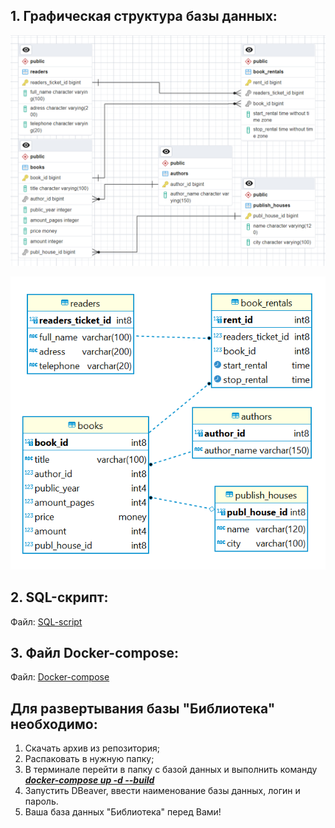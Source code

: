 ## 1. Графическая структура базы данных:

![Alt text](Physic_structure_pgAdmin.png)

![Alt text](Physic_structure_DBeaver.png)

## 2. SQL-скрипт:
Файл: [SQL-script](db/init_scripts/init.sql)

## 3. Файл Docker-compose:
Файл: [Docker-compose](docker-compose.yml)

## Для развертывания базы "Библиотека" необходимо:
1. Скачать архив из репозитория;
2. Распаковать в нужную папку;
3. В терминале перейти в папку с базой данных и выполнить команду <u>***docker-compose up -d --build***</u>
4. Запустить DBeaver, ввести наименование базы данных, логин и пароль.
5. Ваша база данных "Библиотека" перед Вами!

